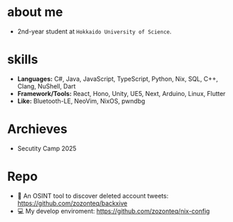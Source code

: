 # about me
- 2nd-year student at `Hokkaido University of Science`.
# skills
- **Languages:** C#, Java, JavaScript, TypeScript, Python, Nix, SQL, C++, Clang, NuShell, Dart
- **Framework/Tools:** React, Hono, Unity, UE5, Next, Arduino, Linux, Flutter
- **Like:** Bluetooth-LE, NeoVim, NixOS, pwndbg
# Archieves
- Secutity Camp 2025
# Repo
- 🔎 An OSINT tool to discover deleted account tweets: https://github.com/zozonteq/backxive
- 💻 My develop enviroment: https://github.com/zozonteq/nix-config
